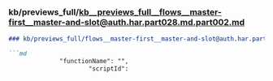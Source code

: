 ### kb/previews_full/kb__previews_full__flows__master-first__master-and-slot@auth.har.part028.md.part002.md

```md
### kb/previews_full/flows__master-first__master-and-slot@auth.har.part028.md (part 002)

```md
              "functionName": "",
                      "scriptId": 
```

```

```
